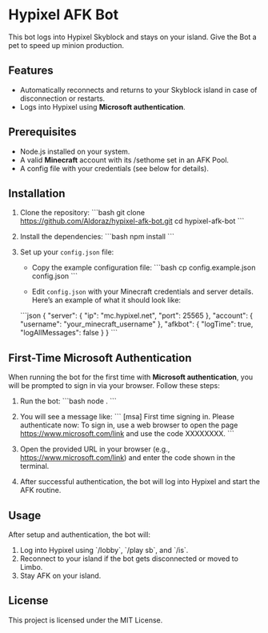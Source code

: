 # Hypixel AFK Bot

This bot logs into Hypixel Skyblock and stays on your island.
Give the Bot a pet to speed up minion production.

## Features
- Automatically reconnects and returns to your Skyblock island in case of disconnection or restarts.
- Logs into Hypixel using **Microsoft authentication**.

## Prerequisites
- Node.js installed on your system.
- A valid **Minecraft** account with its /sethome set in an AFK Pool.
- A config file with your credentials (see below for details).

## Installation

1. Clone the repository:
   \`\`\`bash
   git clone https://github.com/Aldoraz/hypixel-afk-bot.git
   cd hypixel-afk-bot
   \`\`\`

2. Install the dependencies:
   \`\`\`bash
   npm install
   \`\`\`

3. Set up your `config.json` file:

   - Copy the example configuration file:
     \`\`\`bash
     cp config.example.json config.json
     \`\`\`

   - Edit `config.json` with your Minecraft credentials and server details. Here’s an example of what it should look like:

   \`\`\`json
   {
       "server": {
           "ip": "mc.hypixel.net",
           "port": 25565
       },
       "account": {
           "username": "your_minecraft_username"
       },
       "afkbot": {
           "logTime": true,
           "logAllMessages": false
       }
   }
   \`\`\`

## First-Time Microsoft Authentication

When running the bot for the first time with **Microsoft authentication**, you will be prompted to sign in via your browser. Follow these steps:

1. Run the bot:
   \`\`\`bash
   node .
   \`\`\`

2. You will see a message like:
   \`\`\`
   [msa] First time signing in. Please authenticate now:
   To sign in, use a web browser to open the page https://www.microsoft.com/link and use the code XXXXXXXX.
   \`\`\`

3. Open the provided URL in your browser (e.g., https://www.microsoft.com/link) and enter the code shown in the terminal.

4. After successful authentication, the bot will log into Hypixel and start the AFK routine.

## Usage

After setup and authentication, the bot will:
1. Log into Hypixel using \`/lobby\`, \`/play sb\`, and \`/is\`.
2. Reconnect to your island if the bot gets disconnected or moved to Limbo.
3. Stay AFK on your island.

## License

This project is licensed under the MIT License.